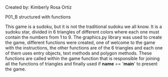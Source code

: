 Created by: Kimberly Rosa Ortiz 

P01_B structured with functions

This game is a sudoku, but it is not the traditional sudoku we all know. It is a sudoku star, divided in 6 triangles of different colors where each one must contain the numbers from 1 to 9. The graphics.py library was used to create the game, different functions were created, one of welcome to the game with the instructions, the other functions are of the 6 triangles and each one of them uses entry objects, text methods and polygon methods. These functions are called within the game function that is responsible for joining all the functions of triangles and finally used if __name__ == '__main__' to present the game. 
